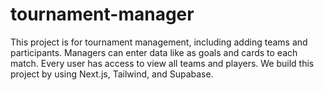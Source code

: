 # tournament-manager
This project is for tournament management, including adding teams and participants. Managers can enter data like as goals and cards to each match. Every user has access to view all teams and players.
We build this project by using Next.js, Tailwind, and Supabase.

